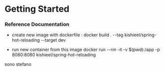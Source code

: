 # Getting Started

### Reference Documentation
* create new image with dockerfile :
  docker build . --tag kishieel/spring-hot-reloading --target dev

* run new container from this image
  docker run --rm -it -v $(pwd):/app -p 8080:8080 kishieel/spring-hot-reloading

sono stefano